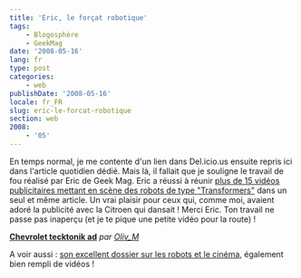 ```yaml
---
title: 'Eric, le forçat robotique'
tags:
    - Blogosphère
    - GeekMag
date: '2008-05-16'
lang: fr
type: post
categories:
    - web
publishDate: '2008-05-16'
locale: fr_FR
slug: eric-le-forcat-robotique
section: web
2008:
    - '05'
---
```


En temps normal, je me contente d'un lien dans Del.icio.us ensuite repris ici dans l'article quotidien dédié. Mais là, il fallait que je souligne le travail de fou réalisé par Eric de Geek Mag. Eric a réussi à réunir [plus de 15 vidéos publicitaires mettant en scène des robots de type "Transformers"](http://www.geekmag.fr/les-robots-envahissent-la-publicit/) dans un seul et même article. Un vrai plaisir pour ceux qui, comme moi, avaient adoré la publicité avec la Citroen qui dansait&nbsp;! Merci Eric. Ton travail ne passe pas inaperçu (et je te pique une petite vidéo pour la route)&nbsp;!

**[Chevrolet tecktonik ad](http://www.dailymotion.com/swf/x5es1i)**
_par [Oliv_M](http://www.dailymotion.com/Oliv_M)_

A voir aussi&nbsp;: [son excellent dossier sur les robots et le cinéma](http://www.geekmag.fr/les-robots-font-leurs-cinma-wall-e-robosapien-rebooted-johnny-5/), également bien rempli de vidéos&nbsp;!